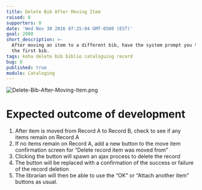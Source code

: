 ```yaml
---
title: Delete Bib After Moving Item
raised: 0
supporters: 0
date: 'Wed Nov 30 2016 07:25:04 GMT-0500 (EST)'
goal: 2000
short_description: >-
  After moving an item to a different bib, have the system prompt you to delete
  the first bib.
tags: koha delete bib biblio cataloguing record
bug: 0
published: true
module: Cataloging
---
```


![Delete-Bib-After-Moving-Item.png]({{site.baseurl}}/source/images/Delete-Bib-After-Moving-Item.png)

# Expected outcome of development

1. After item is moved from Record A to Record B, check to see if any items remain on Record A
2. If no items remain on Record A, add a new button to the move item confirmation screen for “Delete record item was moved from”
3. Clicking the button will spawn an ajax process to delete the record
4. The button will be replaced with a confirmation of the success or failure of the record deletion
5. The librarian will then be able to use the “OK” or “Attach another item” buttons as usual.
